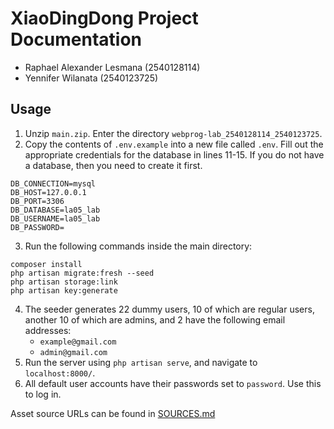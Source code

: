 # XiaoDingDong Project Documentation
* Raphael Alexander Lesmana (2540128114)
* Yennifer Wilanata (2540123725)

## Usage
1. Unzip `main.zip`. Enter the directory `webprog-lab_2540128114_2540123725`.
2. Copy the contents of `.env.example` into a new file called `.env`. Fill out the appropriate credentials for the database in lines 11-15. If you do not have a database, then you need to create it first.
```
DB_CONNECTION=mysql
DB_HOST=127.0.0.1
DB_PORT=3306
DB_DATABASE=la05_lab
DB_USERNAME=la05_lab
DB_PASSWORD=
```
3. Run the following commands inside the main directory:
```
composer install
php artisan migrate:fresh --seed
php artisan storage:link
php artisan key:generate
```

4. The seeder generates 22 dummy users, 10 of which are regular users, another 10 of which are admins, and 2 have the following email addresses:
    * `example@gmail.com`  
    * `admin@gmail.com`  
5. Run the server using `php artisan serve`, and navigate to `localhost:8000/`.
6. All default user accounts have their passwords set to `password`. Use this to log in.

Asset source URLs can be found in [SOURCES.md](./SOURCES.md)